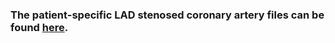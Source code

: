 ### The patient-specific LAD stenosed coronary artery files can be found [here](https://drive.google.com/file/d/15A9djRY0nyS1qX-v2CmYsGvKHA2oBlQI/view?usp=sharing).
